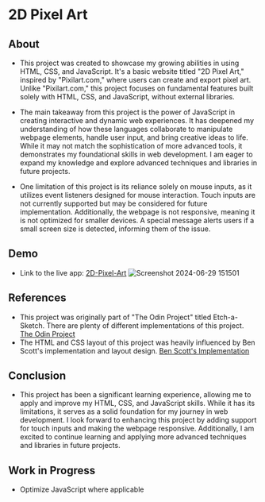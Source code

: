 # 2D Pixel Art

## About
- This project was created to showcase my growing abilities in using HTML, CSS, and JavaScript. It's a basic website titled "2D Pixel Art," inspired by "Pixilart.com," where users can create and export pixel art. Unlike "Pixilart.com," this project focuses on fundamental features built solely with HTML, CSS, and JavaScript, without external libraries.

- The main takeaway from this project is the power of JavaScript in creating interactive and dynamic web experiences. It has deepened my understanding of how these languages collaborate to manipulate webpage elements, handle user input, and bring creative ideas to life. While it may not match the sophistication of more advanced tools, it demonstrates my foundational skills in web development. I am eager to expand my knowledge and explore advanced techniques and libraries in future projects.

- One limitation of this project is its reliance solely on mouse inputs, as it utilizes event listeners designed for mouse interaction. Touch inputs are not currently supported but may be considered for future implementation. Additionally, the webpage is not responsive, meaning it is not optimized for smaller devices. A special message alerts users if a small screen size is detected, informing them of the issue.

## Demo
- Link to the live app: [2D-Pixel-Art](https://mjollnir03.github.io/2D-Pixel-Art/)
  ![Screenshot 2024-06-29 151501](https://github.com/mjollnir03/2D-Pixel-Art/assets/98365394/6144d28e-463a-4b77-8b88-6580fa5847bb)

## References
- This project was originally part of "The Odin Project" titled Etch-a-Sketch. There are plenty of different implementations of this project. [The Odin Project](https://www.theodinproject.com/lessons/foundations-etch-a-sketch)
- The HTML and CSS layout of this project was heavily influenced by Ben Scott's implementation and layout design. [Ben Scott's Implementation](https://benscott.dev)

## Conclusion
- This project has been a significant learning experience, allowing me to apply and improve my HTML, CSS, and JavaScript skills. While it has its limitations, it serves as a solid foundation for my journey in web development. I look forward to enhancing this project by adding support for touch inputs and making the webpage responsive. Additionally, I am excited to continue learning and applying more advanced techniques and libraries in future projects.

## Work in Progress
- Optimize JavaScript where applicable

